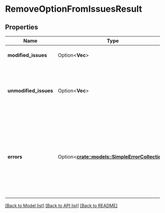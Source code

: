 # RemoveOptionFromIssuesResult

## Properties

Name | Type | Description | Notes
------------ | ------------- | ------------- | -------------
**modified_issues** | Option<**Vec<i64>**> | The IDs of the modified issues. | [optional]
**unmodified_issues** | Option<**Vec<i64>**> | The IDs of the unchanged issues, those issues where errors prevent modification. | [optional]
**errors** | Option<[**crate::models::SimpleErrorCollection**](SimpleErrorCollection.md)> | A collection of errors related to unchanged issues. The collection size is limited, which means not all errors may be returned. | [optional]

[[Back to Model list]](../README.md#documentation-for-models) [[Back to API list]](../README.md#documentation-for-api-endpoints) [[Back to README]](../README.md)


